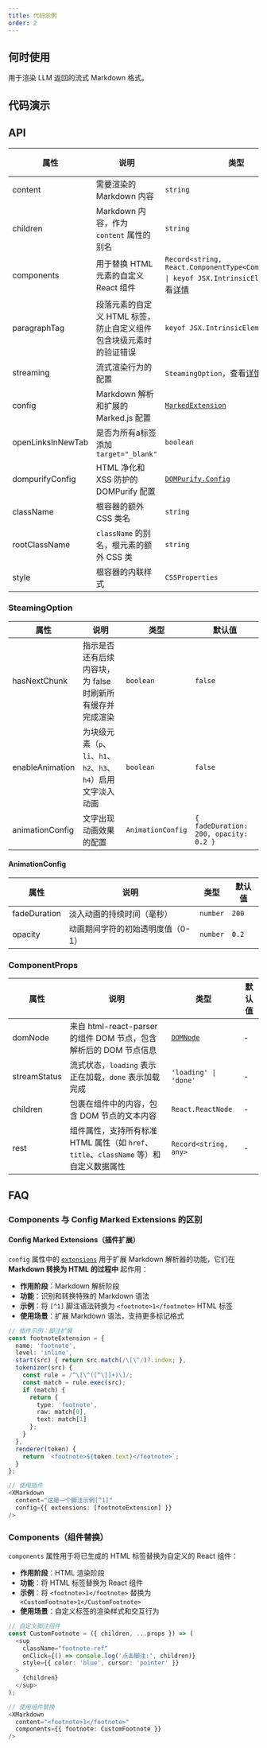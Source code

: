 ```yaml
---
title: 代码示例
order: 2
---
```


## 何时使用

用于渲染 LLM 返回的流式 Markdown 格式。

## 代码演示

<!-- prettier-ignore -->
<code src="./demo/codeDemo/basic.tsx" description="markdown基础语法渲染。" title="基础用法"></code>
<code src="./demo/codeDemo/streaming.tsx" description="配合 `Bubble` 实现流式对话。" title="流式渲染"></code>
<code src="./demo/codeDemo/components.tsx" description="自定义组件渲染标签。" title="自定义组件"></code>
<code src="./demo/codeDemo/supersets.tsx" description="使用插件渲染。" title="插件使用"></code>
<code src="./demo/codeDemo/plugin.tsx" title="自定义拓展插件"></code>
<code src="./demo/codeDemo/xss.tsx"  title="XSS 防御"></code>
<code src="./demo/codeDemo/open-links-in-new-tab.tsx" description="链接在新标签页打开。" title="新标签页打开链接"></code>

## API

<!-- prettier-ignore -->
| 属性 | 说明 | 类型 | 默认值 |
| --- | --- | --- | --- |
| content | 需要渲染的 Markdown 内容 | `string` | - |
| children | Markdown 内容，作为 `content` 属性的别名 | `string` | - |
| components | 用于替换 HTML 元素的自定义 React 组件 | `Record<string, React.ComponentType<ComponentProps> \| keyof JSX.IntrinsicElements>`，查看[详情](/markdowns/components-cn) | - |
| paragraphTag | 段落元素的自定义 HTML 标签，防止自定义组件包含块级元素时的验证错误 | `keyof JSX.IntrinsicElements` | `'p'` |
| streaming | 流式渲染行为的配置 | `SteamingOption`，查看[详情](/markdowns/streaming-cn) | - |
| config | Markdown 解析和扩展的 Marked.js 配置 | [`MarkedExtension`](https://marked.js.org/using_advanced#options) | `{ gfm: true }` |
| openLinksInNewTab | 是否为所有a标签添加 `target="_blank"` | `boolean` | `false` |
| dompurifyConfig | HTML 净化和 XSS 防护的 DOMPurify 配置 | [`DOMPurify.Config`](https://github.com/cure53/DOMPurify#can-i-configure-dompurify) | - |
| className | 根容器的额外 CSS 类名 | `string` | - |
| rootClassName | `className` 的别名，根元素的额外 CSS 类 | `string` | - |
| style | 根容器的内联样式 | `CSSProperties` | - |

### SteamingOption

| 属性 | 说明 | 类型 | 默认值 |
| --- | --- | --- | --- |
| hasNextChunk | 指示是否还有后续内容块，为 false 时刷新所有缓存并完成渲染 | `boolean` | `false` |
| enableAnimation | 为块级元素（`p`、`li`、`h1`、`h2`、`h3`、`h4`）启用文字淡入动画 | `boolean` | `false` |
| animationConfig | 文字出现动画效果的配置 | `AnimationConfig` | `{ fadeDuration: 200, opacity: 0.2 }` |

#### AnimationConfig

| 属性         | 说明                              | 类型     | 默认值 |
| ------------ | --------------------------------- | -------- | ------ |
| fadeDuration | 淡入动画的持续时间（毫秒）        | `number` | `200`  |
| opacity      | 动画期间字符的初始透明度值（0-1） | `number` | `0.2`  |

### ComponentProps

| 属性 | 说明 | 类型 | 默认值 |
| --- | --- | --- | --- |
| domNode | 来自 html-react-parser 的组件 DOM 节点，包含解析后的 DOM 节点信息 | [`DOMNode`](https://github.com/remarkablemark/html-react-parser?tab=readme-ov-file#replace) | - |
| streamStatus | 流式状态，`loading` 表示正在加载，`done` 表示加载完成 | `'loading' \| 'done'` | - |
| children | 包裹在组件中的内容，包含 DOM 节点的文本内容 | `React.ReactNode` | - |
| rest | 组件属性，支持所有标准 HTML 属性（如 `href`、`title`、`className` 等）和自定义数据属性 | `Record<string, any>` | - |

## FAQ

### Components 与 Config Marked Extensions 的区别

#### Config Marked Extensions（插件扩展）

`config` 属性中的 [`extensions`](https://marked.js.org/using_pro#extensions) 用于扩展 Markdown 解析器的功能，它们在 **Markdown 转换为 HTML 的过程中** 起作用：

- **作用阶段**：Markdown 解析阶段
- **功能**：识别和转换特殊的 Markdown 语法
- **示例**：将 `[^1]` 脚注语法转换为 `<footnote>1</footnote>` HTML 标签
- **使用场景**：扩展 Markdown 语法，支持更多标记格式

```typescript
// 插件示例：脚注扩展
const footnoteExtension = {
  name: 'footnote',
  level: 'inline',
  start(src) { return src.match(/\[\^/)?.index; },
  tokenizer(src) {
    const rule = /^\[\^([^\]]+)\]/;
    const match = rule.exec(src);
    if (match) {
      return {
        type: 'footnote',
        raw: match[0],
        text: match[1]
      };
    }
  },
  renderer(token) {
    return `<footnote>${token.text}</footnote>`;
  }
};

// 使用插件
<XMarkdown
  content="这是一个脚注示例[^1]"
  config={{ extensions: [footnoteExtension] }}
/>
```

### Components（组件替换）

`components` 属性用于将已生成的 HTML 标签替换为自定义的 React 组件：

- **作用阶段**：HTML 渲染阶段
- **功能**：将 HTML 标签替换为 React 组件
- **示例**：将 `<footnote>1</footnote>` 替换为 `<CustomFootnote>1</CustomFootnote>`
- **使用场景**：自定义标签的渲染样式和交互行为

```typescript
// 自定义脚注组件
const CustomFootnote = ({ children, ...props }) => (
  <sup
    className="footnote-ref"
    onClick={() => console.log('点击脚注:', children)}
    style={{ color: 'blue', cursor: 'pointer' }}
  >
    {children}
  </sup>
);

// 使用组件替换
<XMarkdown
  content="<footnote>1</footnote>"
  components={{ footnote: CustomFootnote }}
/>
```

